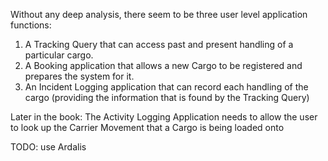 Without any deep analysis, there seem to be three user level application functions:
1. A Tracking Query that can access past and present handling of a particular cargo.
2. A Booking application that allows a new Cargo to be registered and prepares the
system for it.
3. An Incident Logging application that can record each handling of the cargo (providing
the information that is found by the Tracking Query)

Later in the book:
The Activity Logging Application needs to allow the user to look up the Carrier Movement
that a Cargo is being loaded onto

TODO: use Ardalis